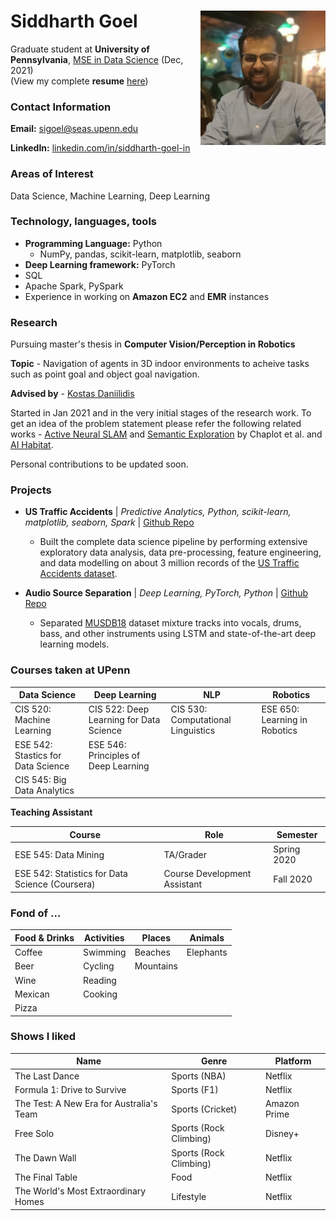 # Siddharth Goel <img align="right" src="my_pic_git.jpg" width="200" height="215">

Graduate student at **University of Pennsylvania**, [MSE in Data Science](https://dats.seas.upenn.edu/) (Dec, 2021)<br/>
(View my complete **resume** [here](https://github.com/LaughBuddha/LaughBuddha.github.io/blob/master/SiddhathGoel_UPenn_Summer2021.pdf))

### Contact Information
**Email:** [sigoel@seas.upenn.edu](mailto:sigoel@seas.upenn.edu)

**LinkedIn:** [linkedin.com/in/siddharth-goel-in](https://www.linkedin.com/in/siddharth-goel-in)

### Areas of Interest
Data Science, Machine Learning, Deep Learning

### Technology, languages, tools
* **Programming Language:** Python
   - NumPy, pandas, scikit-learn, matplotlib, seaborn
* **Deep Learning framework:** PyTorch   
* SQL
* Apache Spark, PySpark
* Experience in working on **Amazon EC2** and **EMR** instances

### Research
Pursuing master's thesis in **Computer Vision/Perception in Robotics**

**Topic** - Navigation of agents in 3D indoor environments to acheive tasks such as point goal and object goal navigation.

**Advised by** - [Kostas Daniilidis](https://www.cis.upenn.edu/~kostas/)

Started in Jan 2021 and in the very initial stages of the research work. To get an idea of the problem statement please refer the following related works - [Active Neural SLAM](https://www.cs.cmu.edu/~dchaplot/projects/neural-slam.html) and [Semantic Exploration](https://www.cs.cmu.edu/~dchaplot/projects/semantic-exploration.html) by Chaplot et al. and [AI Habitat](https://aihabitat.org/).

Personal contributions to be updated soon.

### Projects
* **US Traffic Accidents** | *Predictive Analytics, Python, scikit-learn, matplotlib, seaborn, Spark* | [Github Repo](https://github.com/LaughBuddha/Predictive-Analytics/blob/master/US_Traffic_Accidents.ipynb)
  - Built the complete data science pipeline by performing extensive exploratory data analysis, data pre-processing, feature engineering, and data modelling on about 3 million records of the [US Traffic Accidents dataset](https://smoosavi.org/datasets/us_accidents).

* **Audio Source Separation** | *Deep Learning, PyTorch, Python* | [Github Repo](https://github.com/LaughBuddha/Audio-Source-Separation)
  - Separated [MUSDB18](https://sigsep.github.io/datasets/musdb.html#musdb18-compressed-stems) dataset mixture tracks into vocals, drums, bass, and other instruments using LSTM and state-of-the-art deep learning models.
   
### Courses taken at UPenn

Data Science | Deep Learning | NLP | Robotics
--- | --- | --- | ---
CIS 520: Machine Learning | CIS 522: Deep Learning for Data Science | CIS 530: Computational Linguistics | ESE 650: Learning in Robotics
ESE 542: Stastics for Data Science | ESE 546: Principles of Deep Learning |  |
CIS 545: Big Data Analytics |  |  |

**Teaching Assistant**

Course | Role | Semester
--- | --- | ---
ESE 545: Data Mining | TA/Grader | Spring 2020
ESE 542: Statistics for Data Science (Coursera) | Course Development Assistant | Fall 2020

### Fond of ...

Food & Drinks | Activities | Places | Animals 
--- | --- | --- | ---
Coffee | Swimming | Beaches | Elephants
Beer | Cycling | Mountains |
Wine | Reading |  |
Mexican | Cooking |  |
Pizza |  |  |

### Shows I liked

 Name | Genre | Platform
 ---- | ----- | --------
 The Last Dance | Sports (NBA) | Netflix
 Formula 1: Drive to Survive | Sports (F1) | Netflix
 The Test: A New Era for Australia's Team | Sports (Cricket) | Amazon Prime
 Free Solo | Sports (Rock Climbing) | Disney+
 The Dawn Wall | Sports (Rock Climbing) | Netflix
 The Final Table | Food | Netflix
 The World's Most Extraordinary Homes | Lifestyle | Netflix
